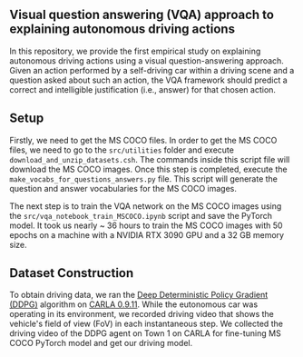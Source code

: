 ## Visual question answering (VQA) approach to explaining autonomous driving actions

In this repository, we provide the first empirical study on explaining autonomous driving actions using a visual question-answering approach. Given an action performed by a self-driving car within a driving scene and a question asked about such an action, the VQA framework should predict a correct and intelligible justification (i.e., answer) for that chosen action.  
## Setup

Firstly, we need to get the MS COCO files. In order to get the MS COCO files, we need to go to  the ```src/utilities``` folder and execute ``` download_and_unzip_datasets.csh ```. The commands inside this script file will download the MS COCO images. Once this step is completed,  execute the ```make_vocabs_for_questions_answers.py``` file. This script will generate the question and answer vocabularies for the MS COCO images.

The next step is to train the VQA network on the MS COCO images using the ```src/vqa_notebook_train_MSCOCO.ipynb``` script and save the PyTorch model. It took us nearly ~ 36 hours to train the MS COCO images with 50 epochs on a machine with a NVIDIA RTX 3090 GPU and a 32 GB memory size.   

## Dataset Construction
To obtain driving data, we ran the [Deep Deterministic Policy Gradient (DDPG)](https://arxiv.org/pdf/1509.02971.pdf) algorithm on [CARLA 0.9.11]([url](https://carla.readthedocs.io/en/0.9.11/)). While the eutonomous car was operating in its environment, we recorded driving video that shows the vehicle's field of view (FoV) in each instantaneous step. We collected the driving video of the DDPG agent on Town 1 on CARLA for fine-tuning MS COCO PyTorch model and get our driving model.  
